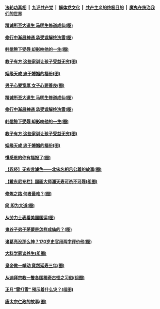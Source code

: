 

####  [法轮功真相](../../../../basic/blob/master/README.md?t=03081901) &nbsp;|&nbsp; [九评共产党](../../../../9ping.md/blob/master/README.md?t=03081901) &nbsp;|&nbsp; [解体党文化](../../../../jtdwh.md/blob/master/README.md?t=03081901)  &nbsp;|&nbsp; [共产主义的终极目的](../../../../gczydzjmd.md/blob/master/README.md?t=03081901) &nbsp;|&nbsp; [魔鬼在统治我们的世界](../../../../mgztzwmdsj.md/blob/master/README.md?t=03081901) 


#### [精诚所至大道生 马明生修道成仙(图)](../pages/p7/964555.md?t=03081901) 

#### [修行中渐展神通 承受误解终洗雪(图)](../pages/p7/964689.md?t=03081901) 

#### [韩信胯下受辱 却影响他的一生(图)](../pages/p7/963605.md?t=03081901) 

#### [教子有方 这些家训让孩子受益无穷(图)](../pages/p7/964574.md?t=03081901) 

#### [姻缘天成 忠于婚姻的福份(图)](../pages/p7/964671.md?t=03081901) 


#### [男子心要宽厚 女子心要善良(图)](../pages/p7/964714.md?t=03081901) 

#### [精诚所至大道生 马明生修道成仙(图)](../pages/p7/964555.md?t=03081901) 

#### [修行中渐展神通 承受误解终洗雪(图)](../pages/p7/964689.md?t=03081901) 

#### [韩信胯下受辱 却影响他的一生(图)](../pages/p7/963605.md?t=03081901) 

#### [教子有方 这些家训让孩子受益无穷(图)](../pages/p7/964574.md?t=03081901) 

#### [姻缘天成 忠于婚姻的福份(图)](../pages/p7/964671.md?t=03081901) 

#### [懂感恩的你有福报了(图)](../pages/p7/964406.md?t=03081901) 

#### [【忍经】无疾言遽色——北宋名相吕公着的故事(图)](../pages/p7/964355.md?t=03081901) 

#### [【戴东尼专栏】国画大师潘天寿可杀不可辱(组图)](../pages/p7/956520.md?t=03081901) 

#### [修炼之路 何者最难？(图)](../pages/p7/964443.md?t=03081901) 

#### [简 即为大道(图)](../pages/p7/964063.md?t=03081901) 

#### [从劳力士表看美国国运(图)](../pages/p7/963980.md?t=03081901) 

#### [鬼谷子弟子茅蒙是怎样成仙的？(图)](../pages/p7/964144.md?t=03081901) 

#### [诸葛亮没那么神？170岁史官用两字评价他(图)](../pages/p7/885484.md?t=03081901) 

#### [大科学家谈养生(组图)](../pages/p7/963968.md?t=03081901) 

#### [皇帝做一举动 竟然延寿三年(图)](../pages/p7/964154.md?t=03081901) 

#### [从迪拜宗教一瞥各国稀奇古怪之习俗(组图)](../pages/p7/963940.md?t=03081901) 

#### [正月“雷打雪” 预示着什么灾？(组图)](../pages/p7/964109.md?t=03081901) 

#### [唐太宗仁政的故事(图)](../pages/p7/964089.md?t=03081901) 

